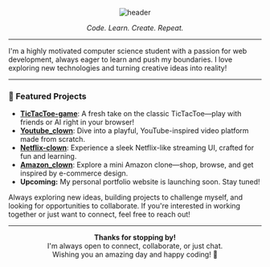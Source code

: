 <p align="center">
  <img src="https://capsule-render.vercel.app/api?type=waving&color=0:6e40c9,100:9f6eed&height=200&section=header&text=Hi%2C%20I'm%20AbdullaAmeen%20👋&fontSize=40&fontAlignY=40" alt="header" />
</p>

<p align="center">
  <em>Code. Learn. Create. Repeat.</em>
</p>

---

I'm a highly motivated computer science student with a passion for web development, always eager to learn and push my boundaries. I love exploring new technologies and turning creative ideas into reality!

---

### 🚀 Featured Projects

- [**TicTacToe-game**](https://github.com/AbdullAmeen/TicTacToe-game): A fresh take on the classic TicTacToe—play with friends or AI right in your browser!
- [**Youtube_clown**](https://github.com/AbdullAmeen/Youtube_clown): Dive into a playful, YouTube-inspired video platform made from scratch.
- [**Netflix-clown**](https://github.com/AbdullAmeen/Netflix-clown): Experience a sleek Netflix-like streaming UI, crafted for fun and learning.
- [**Amazon_clown**](https://github.com/AbdullAmeen/Amazon_clown): Explore a mini Amazon clone—shop, browse, and get inspired by e-commerce design.
- **Upcoming:** My personal portfolio website is launching soon. Stay tuned!

Always exploring new ideas, building projects to challenge myself, and looking for opportunities to collaborate. If you're interested in working together or just want to connect, feel free to reach out!

---

<p align="center">
  <b>Thanks for stopping by!</b><br>
  I'm always open to connect, collaborate, or just chat.<br>
  Wishing you an amazing day and happy coding! 🚀
</p>
